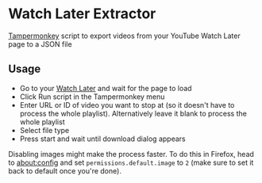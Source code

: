 # Watch Later Extractor
[Tampermonkey](https://www.tampermonkey.net/) script to export videos from your YouTube Watch Later page to a JSON file

## Usage
- Go to your [Watch Later](https://www.youtube.com/playlist?list=WL) and wait for the page to load
- Click Run script in the Tampermonkey menu
- Enter URL or ID of video you want to stop at (so it doesn't have to process the whole playlist). Alternatively leave it blank to process the whole playlist
- Select file type
- Press start and wait until download dialog appears

Disabling images might make the process faster. To do this in Firefox, head to [about:config](about:config) and set `permissions.default.image` to `2` (make sure to set it back to default once you're done).